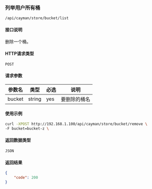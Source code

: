 ### 列举用户所有桶
`/api/cayman/store/bucket/list`

#### 接口说明
删除一个桶。

#### HTTP请求类型
`POST`

#### 请求参数
|参数名|类型|必选|说明|
|--|--|--|--|
|bucket|string|yes|要删除的桶名|

#### 使用示例
```sh
curl -XPOST http://192.168.1.100/api/cayman/store/bucket/remove \
-F bucket=bucket-z \
```

#### 返回数据类型
`JSON`

#### 返回结果
```json
{
	"code":	200
}
```

